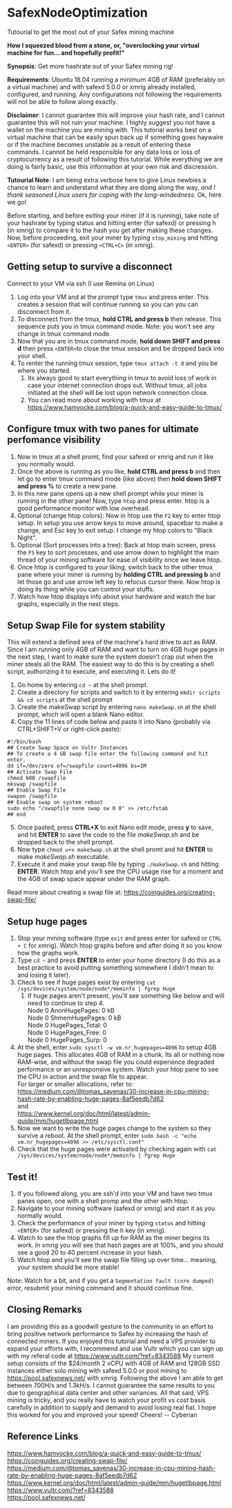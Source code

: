 # SafexNodeOptimization
Tutourial to get the most out of your Safex mining machine

**How I squeezed blood from a stone, or, "overclocking your virtual machine for fun... and hopefully profit!"**

**Synopsis**: Get more hashrate out of your Safex mining rig!

**Requirements**: Ubuntu 18.04 running a minimum 4GB of RAM (preferably on a virtual machine) and with safexd 5.0.0 or xmrig already installed, configured, and running. Any configurations not following the requirements will not be able to follow along exactly.

**Disclaimer**: I cannot guarantee this will improve your hash rate, and I cannot guarantee this will not ruin your machine. I highly suggest you not have a wallet on the machine you are mining with. This tutorial works best on a virtual machine that can be easily spun back up if something goes haywaire or if the machine becomes unstable as a result of entering these commands. I cannot be held responsible for any data loss or loss of cryptocurrency as a result of following this tutorial. While everything we are doing is fairly basic, use this information at your own risk and discression.
		
**Tutourial Note**: I am being extra verbose here to give Linux newbies a chance to learn and understand what they are doing along the way, *and I thank seasoned Linux users for coping with the long-windedness.* Ok, here we go!

Before starting, and before exiting your miner (if it is running), take note of your hashrate by typing status and hitting enter (for safexd) or pressing h (in xmrig) to compare it to the hash you get after making these changes.
Now, before proceeding, exit your miner by typing `stop_mining` and hitting `<ENTER>` (for safexd) or pressing `<CTRL+C>` (in xmrig).

## Getting setup to survive a disconnect
Connect to your VM via ssh (I use Remina on Linux)
1. Log into your VM and at the prompt type `tmux` and press enter. This creates a session that will continue running so you can you can disconnect from it.
2. To disconnect from the tmux, **hold CTRL and press b** then release. This sequence puts you in tmux command mode. Note: you won't see any change in tmux command mode.
3. Now that you are in tmux command mode, **hold down SHIFT and press d** then press `<ENTER>`to close the tmux session and be dropped back into your shell.
4. To renter the running tmux session, type `tmux attach -t 0` and you be where you started.
	1. Its always good to start everything in tmux to avoid loss of work in case your internet connection drops out. Without tmux, all jobs initiated at the shell will be lost upon network connection close.
	2. You can read more about working with tmux at https://www.hamvocke.com/blog/a-quick-and-easy-guide-to-tmux/

## Configure tmux with two panes for ultimate perfomance visibility
1. Now in tmux at a shell promt, find your safexd or xmrig and run it like you normally would.
2. Once the above is running as you like, **hold CTRL and press b** and then let go to enter tmux command mode (like above) then **hold down SHIFT and press %** to create a new pane.
4. In this new pane opens up a new shell prompt while your miner is running in the other pane! Now, type `htop` and press enter. htop is a good performance monitor with low overhead.
5. Optional (change htop colors): Now in htop use the `F2` key to enter htop setup. In setup you use arrow keys to move around, spacebar to make a change, and Esc key to exit setup. I change my htop colors to "Black Night".
6. Optional (Sort processes into a tree): Back at htop main screen, press the `F5` key to sort processes, and use arrow down to highlight the main thread of your mining software for ease of visibility once we leave htop.
7. Once htop is configured to your liking, switch back to the other tmux pane where your miner is running by **holding CTRL and pressing b** and let those go and use arrow left key to refocus cursor there. Now htop is doing its thing while you can control your stuffs.
8. Watch how htop displays info about your hardware and watch the bar graphs, especially in the next steps.

## Setup Swap File for system stability
This will extend a defined area of the machine's hard drive to act as RAM. Since I am running only 4GB of RAM and want to turn on 4GB huge pages in the next step, I want to make sure the system doesn't crap out when the miner steals all the RAM. The easiest way to do this is by creating a shell script, authorizing it to execute, and executing it. Lets do it!
1. Go home by entering `cd ~` at the shell prompt.
2. Create a directory for scripts and switch to it by entering `mkdir scripts && cd scripts` at the shell prompt
3. Create the makeSwap script by entering `nano makeSwap.sh` at the shell prompt, which will open a blank Nano editor.
4. Copy the 11 lines of code below and paste it into Nano (probably via CTRL+SHIFT+V or right-click paste):
```
#!/bin/bash
## Create Swap Space on Vultr Instances
## To create a 4 GB swap file enter the following command and hit enter.
dd if=/dev/zero of=/swapfile count=4096 bs=1M
## Activate Swap File
chmod 600 /swapfile
mkswap /swapfile
## Enable Swap File
swapon /swapfile
## Enable swap on system reboot
sudo echo "/swapfile none swap sw 0 0" >> /etc/fstab
## end
```
5. Once pasted, press **CTRL+X** to exit Nano edit mode, press **y** to save, and hit **ENTER** to save the code to the file *makeSwap.sh* and be dropped back to the shell prompt.
6. Now type `chmod u+x makeSwap.sh` at the shell promt and hit **ENTER** to make *makeSwap.sh* executable.
7. Execute it and make your swap file by typing `./makeSwap.sh` and hitting **ENTER**. Watch htop and you'll see the CPU usage rise for a moment and the 4GB of swap space appear under the RAM graph.

Read more about creating a swap file at: https://coinguides.org/creating-swap-file/

## Setup huge pages
1. Stop your mining software (type `exit` and press enter for safexd or `CTRL + C` for xmrig). Watch htop graphs before and after doing it so you know how the graphs work. 
2. Type `cd ~` and press **ENTER** to enter your home directory (I do this as a best practice to avoid putting something somewhere I didn't mean to and losing it later).
3. Check to see if huge pages exist by entering `cat /sys/devices/system/node/node*/meminfo | fgrep Huge`
	1. If huge pages aren't present, you'll see something like below and will need to continue to step 4.
				<br/>Node 0 AnonHugePages:         0 kB
				<br/>Node 0 ShmemHugePages:        0 kB
				<br/>Node 0 HugePages_Total:     0
				<br/>Node 0 HugePages_Free:      0
				<br/>Node 0 HugePages_Surp:      0
4. At the shell, enter `sudo sysctl -w vm.nr_hugepages=4096` to setup 4GB huge pages. This allocates 4GB of RAM in a chunk. Its all or nothing now RAM-wise, and without the swap file you could experience degraded performance or an unresponsive system. Watch your htop pane to see the CPU in action and the swap file to appear.
	<br/>For larger or smaller allocations, refer to:
	<br/>https://medium.com/@tomas_savenas/30-increase-in-cpu-mining-hash-rate-by-enabling-huge-pages-8af5eedb7d62
	<br/>and
	<br/>https://www.kernel.org/doc/html/latest/admin-guide/mm/hugetlbpage.html	
5. Now we want to write the huge pages change to the system so they survive a reboot. At the shell prompt, enter `sudo bash -c "echo vm.nr_hugepages=4096 >> /etc/sysctl.conf"`
6. Check that the huge pages were activated by checking again with `cat /sys/devices/system/node/node*/meminfo | fgrep Huge`

## Test it!
1. If you followed along, you are ssh'd into your VM and have two tmux panes open, one with a shell promp and the other with htop.
2. Navigate to your mining software (safexd or xmrig) and start it as you normally would.
3. Check the performance of your miner by typing `status` and hitting `<ENTER>` (for safexd) or pressing the h key (in xmrig).
4. Watch to see the htop graphs fill up for RAM as the miner begins its work. In xmrig you will see that hash pages are at 100%, and you should see a good 20 to 40 percent increase in your hash.
5. Watch htop and you'll see the swap file filling up over time... meaning, your system should be more stable!

Note: Watch for a bit, and if you get a `Segmentation fault (core dumped)` error, resubmit your mining command and it should continue fine. 

## Closing Remarks
I am providing this as a goodwill gesture to the community in an effort to bring positive network performance to Safex by increasing the hash of connected miners. If you enjoyed this tutorial and need a VPS provider to expand your efforts with, I recommend and use Vultr which you can sign up with my referal code at https://www.vultr.com/?ref=8343588 My current setup consists of the $24/month 2 vCPU with 4GB of RAM and 128GB SSD instances either solo mining with safexd 5.0.0 or pool mining to https://pool.safexnews.net/ with xmrig. Following the above I am able to get between 700H/s and 1.3kH/s. I cannot guarantee the same results to you due to geographical data center and other variances. All that said, VPS mining is tricky, and you really have to watch your profit vs cost basis carefully in addition to supply and demand to avoid losing real fiat. I hope this worked for you and improved your speed! Cheers! -- Cyberian

## Reference Links
https://www.hamvocke.com/blog/a-quick-and-easy-guide-to-tmux/
<br/>https://coinguides.org/creating-swap-file/
<br/>https://medium.com/@tomas_savenas/30-increase-in-cpu-mining-hash-rate-by-enabling-huge-pages-8af5eedb7d62
<br/>https://www.kernel.org/doc/html/latest/admin-guide/mm/hugetlbpage.html
<br/>https://www.vultr.com/?ref=8343588
<br/>https://pool.safexnews.net/
